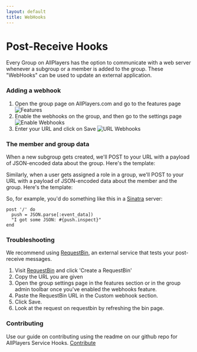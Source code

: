 ```yaml
---
layout: default
title: WebHooks
---
```

# Post-Receive Hooks

Every Group on AllPlayers has the option to communicate with a web server whenever a subgroup or a member is added to the group. These "WebHooks" can be used to update an external application.

### Adding a webhook
1.   Open the group page on AllPlayers.com and go to the features page
![Features](http://content.screencast.com/users/artkon/folders/Jing/media/1c985590-471c-4f5d-8f6e-6f58db65a9e7/00000030.png)
2.   Enable the webhooks on the group, and then go to the settings page
![Enable Webhooks](http://content.screencast.com/users/artkon/folders/Jing/media/4d0126f8-3192-4161-b348-445e5c693337/00000031.png)
3.   Enter your URL and click on Save
![URL Webhooks](http://content.screencast.com/users/artkon/folders/Jing/media/6be36afe-c262-490e-a504-d09ef32e3456/00000032.png)

### The member and group data

When a new subgroup gets created, we'll POST to your URL with a payload of JSON-encoded data about the group. Here's the template:

<script src="https://gist.github.com/arturo-c/5868677.js"></script>

Similarly, when a user gets assigned a role in a group, we'll POST to your URL with a payload of JSON-encoded data about the member and the group. Here's the template:

<script src="https://gist.github.com/arturo-c/5869554.js"></script>

So, for example, you'd do something like this in a [Sinatra](http://sinatra.rubyforge.org/) server:

    post '/' do
      push = JSON.parse[:event_data])
      "I got some JSON: #{push.inspect}"
    end

### Troubleshooting

We recommend using [RequestBin](http://requestb.in/), an external service that tests your post-receive messages.

1.   Visit [RequestBin](http://requestb.in/) and click 'Create a RequestBin'
2.   Copy the URL you are given
3.   Open the group settings page in the features section or in the group admin toolbar once you've enabled the webhooks feature.
4.   Paste the RequestBin URL in the Custom webhook section.
5.   Click Save.
6.   Look at the request on requestbin by refreshing the bin page.

### Contributing

Use our guide on contributing using the readme on our github repo for AllPlayers Service Hooks. [Contribute](https://github.com/AllPlayers/service-webhooks)
